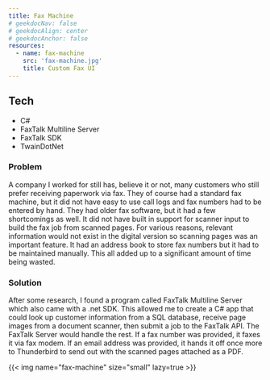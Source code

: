 ```yaml
---
title: Fax Machine
# geekdocNav: false
# geekdocAlign: center
# geekdocAnchor: false
resources:
  - name: fax-machine
    src: 'fax-machine.jpg'
    title: Custom Fax UI
---
```


## Tech

- C#
- FaxTalk Multiline Server
- FaxTalk SDK
- TwainDotNet

### Problem

A company I worked for still has, believe it or not, many customers who still prefer receiving paperwork via fax. They of course had a standard fax machine, but it did not have easy to use call logs and fax numbers had to be entered by hand. They had older fax software, but it had a few shortcomings as well. It did not have built in support for scanner input to build the fax job from scanned pages. For various reasons, relevant information would not exist in the digital version so scanning pages was an important feature. It had an address book to store fax numbers but it had to be maintained manually. This all added up to a significant amount of time being wasted.

### Solution

After some research, I found a program called FaxTalk Multiline Server which also came with a .net SDK. This allowed me to create a C# app that could look up customer information from a SQL database, receive page images from a document scanner, then submit a job to the FaxTalk API. The FaxTalk Server would handle the rest. If a fax number was provided, it faxes it via fax modem. If an email address was provided, it hands it off once more to Thunderbird to send out with the scanned pages attached as a PDF.

{{< img name="fax-machine" size="small" lazy=true >}}
